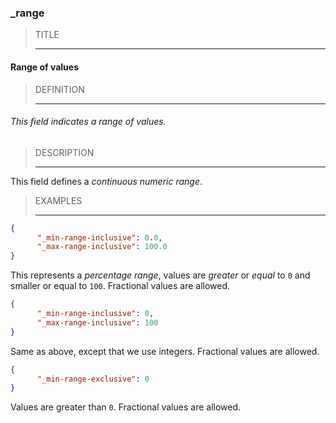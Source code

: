 ### _range



> TITLE
> 
> ------

#### Range of values



> DEFINITION
> 
> ------

###### This field indicates a range of values.



> DESCRIPTION
> 
> ------

This field defines a *continuous numeric range*.



> EXAMPLES
> 
> ------

```json
{
	  "_min-range-inclusive": 0.0,
	  "_max-range-inclusive": 100.0
}
```

This represents a *percentage range*, values are *greater* or *equal* to `0` and smaller or equal to `100`. Fractional values are allowed.

```json
{
	  "_min-range-inclusive": 0,
	  "_max-range-inclusive": 100
}
```

Same as above, except that we use integers. Fractional values are allowed.

```json
{
	  "_min-range-exclusive": 0
}
```

Values are greater than `0`. Fractional values are allowed.